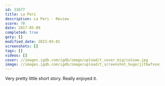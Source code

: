 ```yaml
---
id: 33677
title: La Peri
description: La Peri - Review
score: 70
date: 2017-05-09
completed: true
goty: []
modified_date: 2023-03-01
screenshots: []
tags: []
videos: []
cover: //images.igdb.com/igdb/image/upload/t_cover_big/co1zww.jpg
image: //images.igdb.com/igdb/image/upload/t_screenshot_huge/jitbwfvooytbdej2j3do.jpg
---
```

Very pretty little short story. Really enjoyed it.